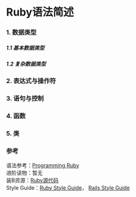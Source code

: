 # Ruby语法简述

### 1. 数据类型

##### 1.1 基本数据类型

##### 1.2 复杂数据类型

### 2. 表达式与操作符

### 3. 语句与控制

### 4. 函数

### 5. 类

### 参考
语法参考：[Programming Ruby](http://ruby-doc.com/docs/ProgrammingRuby/)  
进阶读物：暂无  
装B资源：[Ruby源代码](https://github.com/ruby/ruby)  
Style Guide：[Ruby Style Guide](https://github.com/bbatsov/ruby-style-guide)， [Rails Style Guide](https://github.com/bbatsov/rails-style-guide)  
